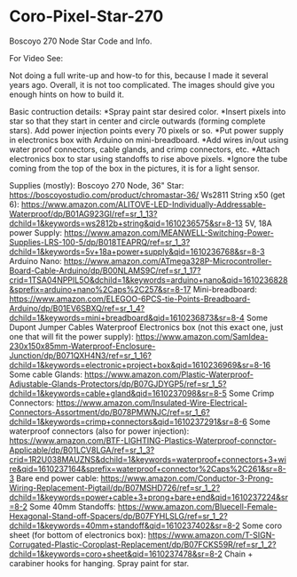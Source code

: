 # Coro-Pixel-Star-270
 Boscoyo 270 Node Star Code and Info.
 
 For Video See:
 
 Not doing a full write-up and how-to for this, because I made it several years ago. 
 Overall, it is not too complicated. The images should give you enough hints on how to build it.
 
 Basic contruction details:
 *Spray paint star desired color.
 *Insert pixels into star so that they start in center and circle outwards (forming complete stars). Add power injection points every 70 pixels or so.
 *Put power supply in electronics box with Arduino on mini-breadboard. 
 *Add wires in/out using water proof connectors, cable glands, and crimp connectors, etc.
 *Attach electronics box to star using standoffs to rise above pixels. 
 *Ignore the tube coming from the top of the box in the pictures, it is for a light sensor.
 
 
 Supplies (mostly):
 Boscoyo 270 Node, 36" Star: https://boscoyostudio.com/product/chromastar-36/
 Ws2811 String x50 (get 6): https://www.amazon.com/ALITOVE-LED-Individually-Addressable-Waterproof/dp/B01AG923GI/ref=sr_1_13?dchild=1&keywords=ws2812b+string&qid=1610236575&sr=8-13
 5V, 18A power Supply: https://www.amazon.com/MEANWELL-Switching-Power-Supplies-LRS-100-5/dp/B018TEAPRQ/ref=sr_1_3?dchild=1&keywords=5v+18a+power+supply&qid=1610236768&sr=8-3
 Arduino Nano: https://www.amazon.com/ATmega328P-Microcontroller-Board-Cable-Arduino/dp/B00NLAMS9C/ref=sr_1_17?crid=1TSA04NPPIL5O&dchild=1&keywords=arduino+nano&qid=1610236828&sprefix=arduino+nano%2Caps%2C257&sr=8-17
 Mini-breadboard: https://www.amazon.com/ELEGOO-6PCS-tie-Points-Breadboard-Arduino/dp/B01EV6SBXQ/ref=sr_1_4?dchild=1&keywords=mini+breadboard&qid=1610236873&sr=8-4
 Some Dupont Jumper Cables
 Waterproof Electronics box (not this exact one, just one that will fit the power supply): https://www.amazon.com/SamIdea-230x150x85mm-Waterproof-Enclosure-Junction/dp/B071QXH4N3/ref=sr_1_16?dchild=1&keywords=electronic+project+box&qid=1610236969&sr=8-16
 Some cable Glands: https://www.amazon.com/Plastic-Waterproof-Adjustable-Glands-Protectors/dp/B07GJDYGP5/ref=sr_1_5?dchild=1&keywords=cable+gland&qid=1610237098&sr=8-5
 Some Crimp Connectors: https://www.amazon.com/Insulated-Wire-Electrical-Connectors-Assortment/dp/B078PMWNJC/ref=sr_1_6?dchild=1&keywords=crimp+connectors&qid=1610237291&sr=8-6
 Some waterproof connectors (also for power injection): https://www.amazon.com/BTF-LIGHTING-Plastics-Waterproof-connctor-Applicable/dp/B01LCV8LGA/ref=sr_1_3?crid=1R2U038MAUZNS&dchild=1&keywords=waterproof+connectors+3+wire&qid=1610237164&sprefix=waterproof+connector%2Caps%2C261&sr=8-3
 Bare end power cable: https://www.amazon.com/Conductor-3-Prong-Wiring-Replacement-Pigtail/dp/B07MSHD726/ref=sr_1_2?dchild=1&keywords=power+cable+3+prong+bare+end&qid=1610237224&sr=8-2
 Some 40mm Standoffs: https://www.amazon.com/Bluecell-Female-Hexagonal-Stand-off-Spacers/dp/B07FYHLSLG/ref=sr_1_2?dchild=1&keywords=40mm+standoff&qid=1610237402&sr=8-2
 Some coro sheet (for bottom of electronics box): https://www.amazon.com/T-SIGN-Corrugated-Plastic-Coroplast-Replacement/dp/B07FCKS59R/ref=sr_1_2?dchild=1&keywords=coro+sheet&qid=1610237478&sr=8-2
 Chain +  carabiner hooks for hanging.
 Spray paint for star.

